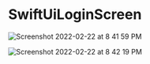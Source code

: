 # SwiftUiLoginScreen


![Screenshot 2022-02-22 at 8 41 59 PM](https://user-images.githubusercontent.com/77223956/155164566-2a97b426-dab1-49fc-9343-6dcd5c28f372.png)

![Screenshot 2022-02-22 at 8 42 19 PM](https://user-images.githubusercontent.com/77223956/155164544-0d523e08-0bc8-4c57-bf77-715f6a3621ff.png)
